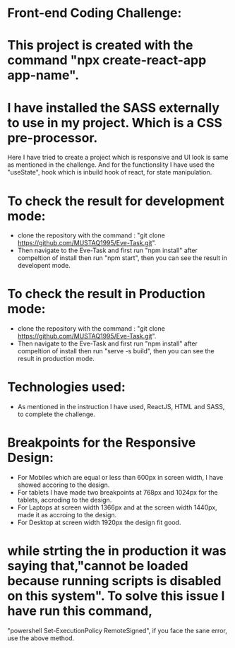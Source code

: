 # Front-end Coding Challenge:

# This project is created with the command "npx create-react-app app-name".

# I have installed the SASS externally to use in my project. Which is a CSS pre-processor.

  Here I have tried to create a  project which is responsive and UI look is same as mentioned in the challenge.
  And for the functionslity I have used the "useState", hook which is inbuild hook of react, for state manipulation.

# To check the result for development  mode:
  * clone the repository with the command : "git clone https://github.com/MUSTAQ1995/Eve-Task.git".
  * Then navigate to the Eve-Task  and first run "npm install" after compeltion of install then run "npm start", then you can see the result in developent mode.
  
# To check the result in Production mode:
  * clone the repository with the command : "git clone https://github.com/MUSTAQ1995/Eve-Task.git".
  * Then navigate to the Eve-Task  and first run "npm install" after compeltion of install then run "serve -s build", then you can see the result in production mode.

# Technologies used:
  * As mentioned in the instruction I have used, ReactJS, HTML and SASS, to complete the challenge.
  
# Breakpoints for the Responsive Design:
  * For Mobiles which are equal or less than 600px in screen width, I have showed accoring to the design.
  * For tablets I have made two breakpoints at 768px and 1024px for the tablets, accroding to the design.
  * For Laptops at screen width 1366px and at the screen width 1440px, made it as accroing to the design.
  * For Desktop at screen width 1920px the design fit good.

# while strting the in production it was saying that,"cannot be loaded because running scripts is disabled on this system". To solve this issue I have run this command,
  "powershell Set-ExecutionPolicy RemoteSigned", if you face the sane error, use the above method.
  

